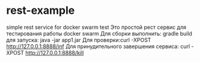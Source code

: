 # rest-example
simple rest service for docker swarm test
Это простой рест сервис для тестирования работы docker swarm
Для сборки выполнить: gradle build
для запуска: java -jar app1.jar
Для проверки:curl -XPOST http://127.0.0.1:8888/inf
Для принудительного завершения сервиса: curl -XPOST http://127.0.0.1:8888/kill  
